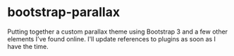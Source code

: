 # bootstrap-parallax

Putting together a custom parallax theme using Bootstrap 3 and a few other elements I've found online. I'll update references to plugins as soon as I have the time.
